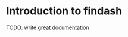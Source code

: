 # Introduction to findash 

TODO: write [great documentation](http://jacobian.org/writing/what-to-write/)
